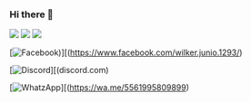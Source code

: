 ### Hi there 👋

<!--
**Moderno858/Moderno858** is a ✨ _special_ ✨ repository because its `README.md` (this file) appears on your GitHub profile.

Here are some ideas to get you started:

- 🔭 I’m currently working on ...
- 🌱 I’m currently learning ...
- 👯 I’m looking to collaborate on ...
- 🤔 I’m looking for help with ...
- 💬 Ask me about ...
- 📫 How to reach me: ...
- 😄 Pronouns: ...
- ⚡ Fun fact: ...
-->
<a img="">
<img src="https://img.shields.io/badge/Feceboook-Wilker%20Junio-blue"/>
</a>
<a img="">
<img src="https://img.shields.io/badge/Discord-Wilker%230292-black"/>
</a>
<a img="">
<img src="https://img.shields.io/badge/WhatsApp-%2B55%2061%20995809899-green"/>
</a>

[![Facebook](https://img.shields.io/badge/Feceboook-Wilker%20Junio-blue))][(https://www.facebook.com/wilker.junio.1293/)

[![Discord](https://img.shields.io/badge/Discord-Wilker%230292-black)][(discord.com)

[![WhatzApp](https://img.shields.io/badge/WhatsApp-%2B55%2061%20995809899-green)][(https://wa.me/5561995809899)

